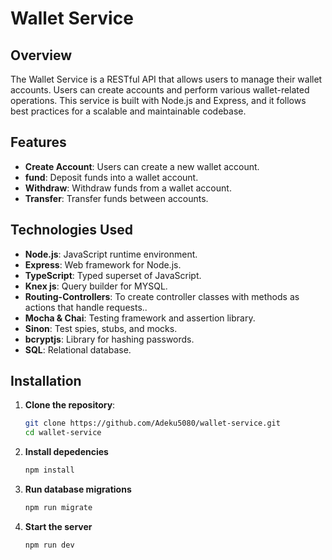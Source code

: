 # Wallet Service

## Overview

The Wallet Service is a RESTful API that allows users to manage their wallet accounts. Users can create accounts and perform various wallet-related operations. This service is built with Node.js and Express, and it follows best practices for a scalable and maintainable codebase.

## Features

- **Create Account**: Users can create a new wallet account.
- **fund**: Deposit funds into a wallet account.
- **Withdraw**: Withdraw funds from a wallet account.
- **Transfer**: Transfer funds between accounts.

## Technologies Used

- **Node.js**: JavaScript runtime environment.
- **Express**: Web framework for Node.js.
- **TypeScript**: Typed superset of JavaScript.
- **Knex js**: Query builder for MYSQL.
- **Routing-Controllers**: To create controller classes with methods as actions that handle requests..
- **Mocha & Chai**: Testing framework and assertion library.
- **Sinon**: Test spies, stubs, and mocks.
- **bcryptjs**: Library for hashing passwords.
- **SQL**: Relational database.

## Installation

1. **Clone the repository**:

   ```bash
   git clone https://github.com/Adeku5080/wallet-service.git
   cd wallet-service

2. **Install depedencies**

   ```bash
   npm install

3. **Run database migrations**

    ```bash
    npm run migrate

4. **Start the server**

   ```bash
   npm run dev
   
